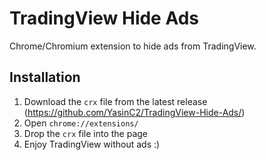 # TradingView Hide Ads
Chrome/Chromium extension to hide ads from TradingView.

## Installation

1. Download the `crx` file from the latest release (https://github.com/YasinC2/TradingView-Hide-Ads/) 
2. Open `chrome://extensions/`
3. Drop the `crx` file into the page
4. Enjoy TradingView without ads :)
